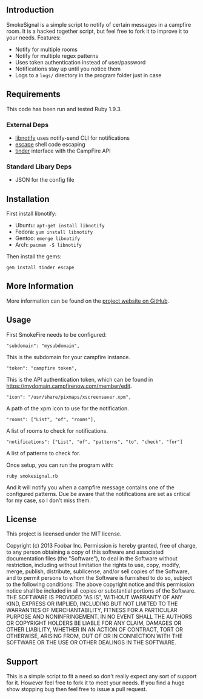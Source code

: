 ## Introduction ##

SmokeSignal is a simple script to notify of certain messages in a campfire room. It is a hacked together script, but feel free to fork it to improve it to your needs. Features:

* Notify for multiple rooms
* Notify for multiple regex patterns
* Uses token authentication instead of user/password
* Notifications stay up until you notice them
* Logs to a `logs/` directory in the program folder just in case

## Requirements ##

This code has been run and tested Ruby 1.9.3. 

### External Deps ###

* [libnotify](https://developer.gnome.org/libnotify/) uses notify-send CLI for notifications
* [escape](http://rubygems.org/gems/escape) shell code escaping
* [tinder](https://github.com/collectiveidea/tinder) interface with the CampFire API

### Standard Libary Deps ###

* JSON for the config file

## Installation ##

First install libnotify:

* Ubuntu: `apt-get install libnotify`
* Fedora: `yum install libnotify`
* Gentoo: `emerge libnotify`
* Arch: `pacman -S libnotify`

Then install the gems:

    gem install tinder escape

## More Information ##

More information can be found on the [project website on GitHub](http://github.com/cwgem/smokesignal). 

## Usage ##

First SmokeFire needs to be configured:

    "subdomain": "mysubdomain",

This is the subdomain for your campfire instance.
    
    "token": "campfire token",

This is the API authentication token, which can be found in https://mydomain.campfirenow.com/member/edit.

    "icon": "/usr/share/pixmaps/xscreensaver.xpm",

A path of the xpm icon to use for the notification.

    "rooms": ["List", "of", "rooms"],

A list of rooms to check for notifications.

    "notifications": ["List", "of", "patterns", "to", "check", "for"]

A list of patterns to check for. 

Once setup, you can run the program with:

    ruby smokesignal.rb

And it will notify you when a campfire message contains one of the configured patterns. Due be aware that the notifications are set as critical for my case, so I don't miss them. 

## License ##

This project is licensed under the MIT license.

Copyright (c) 2013 Foobar Inc.
Permission is hereby granted, free of charge, to any person obtaining a copy of this software and associated documentation files (the "Software"), to deal in the Software without restriction, including without limitation the rights to use, copy, modify, merge, publish, distribute, sublicense, and/or sell copies of the Software, and to permit persons to whom the Software is furnished to do so, subject to the following conditions:
The above copyright notice and this permission notice shall be included in all copies or substantial portions of the Software.
THE SOFTWARE IS PROVIDED "AS IS", WITHOUT WARRANTY OF ANY KIND, EXPRESS OR IMPLIED, INCLUDING BUT NOT LIMITED TO THE WARRANTIES OF MERCHANTABILITY, FITNESS FOR A PARTICULAR PURPOSE AND NONINFRINGEMENT. IN NO EVENT SHALL THE AUTHORS OR COPYRIGHT HOLDERS BE LIABLE FOR ANY CLAIM, DAMAGES OR OTHER LIABILITY, WHETHER IN AN ACTION OF CONTRACT, TORT OR OTHERWISE, ARISING FROM, OUT OF OR IN CONNECTION WITH THE SOFTWARE OR THE USE OR OTHER DEALINGS IN THE SOFTWARE.

## Support ##

This is a simple script to fit a need so don't really expect any sort of support for it. However feel free to fork it to meet your needs. If you find a huge show stopping bug then feel free to issue a pull request. 
